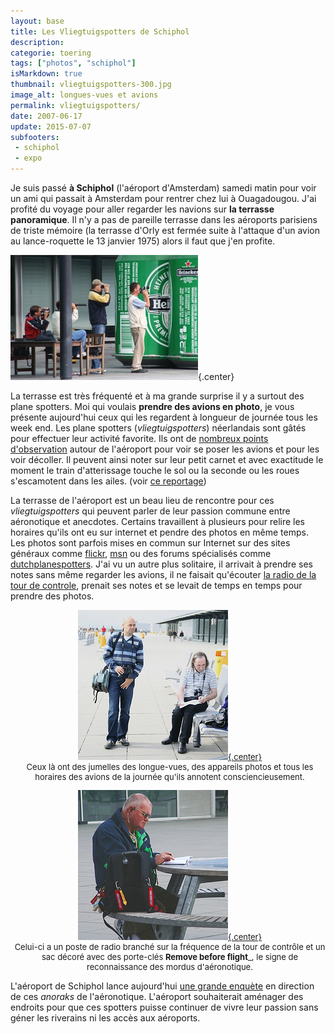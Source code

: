 ```yaml
---
layout: base
title: Les Vliegtuigspotters de Schiphol
description: 
categorie: toering
tags: ["photos", "schiphol"]
isMarkdown: true
thumbnail: vliegtuigspotters-300.jpg
image_alt: longues-vues et avions
permalink: vliegtuigspotters/
date: 2007-06-17
update: 2015-07-07
subfooters:
 - schiphol
 - expo
---
```




Je suis passé **à Schiphol** (l'aéroport d'Amsterdam) samedi matin pour voir un ami qui passait à Amsterdam pour rentrer chez lui à Ouagadougou. J'ai profité du voyage pour aller regarder les navions sur **la terrasse panoramique**. Il n'y a pas de pareille terrasse dans les aéroports parisiens de triste mémoire (la terrasse d'Orly est fermée suite à l'attaque d'un avion au lance-roquette le 13 janvier 1975) alors il faut que j'en profite.

![longues-vues et avions](vliegtuigspotters-300.jpg){.center}

La terrasse est très fréquenté et à ma grande surprise il y a surtout des plane spotters. Moi qui voulais **prendre des avions en photo**, je vous présente aujourd'hui ceux qui les regardent à longueur de journée tous les week end. Les plane spotters (*vliegtuigspotters*) néerlandais sont gâtés pour effectuer leur activité favorite. Ils ont de [nombreux points d'observation](http://www.schipholview.nl/index_spotinfo.html) autour de l'aéroport pour voir se poser les avions et pour les voir décoller. Il peuvent ainsi noter sur leur petit carnet et avec exactitude le moment le train d'atterissage touche le sol ou la seconde ou les roues s'escamotent dans les ailes. (voir [ce reportage](http://www.blablablog.nl/B1038127581/C2137970906/E1521887349/index.html))

La terrasse de l'aéroport est un beau lieu de rencontre pour ces *vliegtuigspotters* qui peuvent parler de leur passion commune entre aéronotique et anecdotes.  Certains travaillent à plusieurs pour relire les horaires qu'ils ont eu sur internet et pendre des photos en même temps. Les photos sont parfois mises en commun sur Internet sur des sites généraux comme [flickr](http://www.flickr.com/groups/28713840@N00/pool/), [msn](http://groups.msn.com/spottersprikbord) ou des forums spécialisés comme [dutchplanespotters](http://www.dutchplanespotters.nl/). J'ai vu un autre plus solitaire, il arrivait à prendre ses notes sans même regarder les avions, il ne faisait qu'écouter [la radio de la tour de controle](http://www.schipholview.nl/index_frequencies.html), prenait ses notes et se levait de temps en temps pour prendre des photos.

<!-- HTML -->
<div style="text-align:center; margin: auto; width:510px; vertical-align:top; text-align-center; font-size:small;">

[![Dwee vliegtuigspotters](Vliegtuigspotters-2.jpg){.center}](http://www.flickr.com/photos/13274211@N00/561290914/)  
Ceux là ont des jumelles des longue-vues, des appareils photos et tous les horaires des avions de la journée qu'ils annotent consciencieusement.

</div>
<!-- / HTML -->

<!-- HTML -->
<div style="text-align:center; margin: auto; width:510px; vertical-align:top; text-align-center; font-size:small;">

[![Een vliegtuigspotter](vliegtuigspotter-1.jpg){.center}](http://www.flickr.com/photos/13274211@N00/561299904/)  
Celui-ci a un poste de radio branché sur la fréquence de la tour de contrôle et un sac décoré avec des porte-clés **Remove before flight**_, le signe de reconnaissance des mordus d'aéronotique.

</div>
<!-- / HTML -->

L'aéroport de Schiphol lance aujourd'hui [une grande enquète](http://www.blikopnieuws.nl/bericht/51455) en direction de ces *anoraks* de l'aéronotique. L'aéroport souhaiterait aménager des endroits pour que ces spotters puisse continuer de vivre leur passion sans géner les riverains ni les accès aux aéroports.
